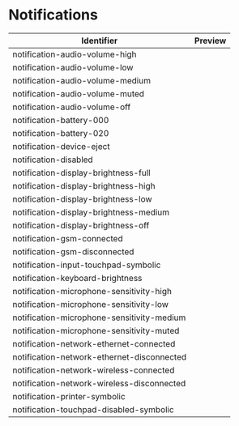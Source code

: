 # Notifications

| Identifier                                 | Preview |
| ------------------------------------------ | ------- |
| notification-audio-volume-high             |         |
| notification-audio-volume-low              |         |
| notification-audio-volume-medium           |         |
| notification-audio-volume-muted            |         |
| notification-audio-volume-off              |         |
| notification-battery-000                   |         |
| notification-battery-020                   |         |
| notification-device-eject                  |         |
| notification-disabled                      |         |
| notification-display-brightness-full       |         |
| notification-display-brightness-high       |         |
| notification-display-brightness-low        |         |
| notification-display-brightness-medium     |         |
| notification-display-brightness-off        |         |
| notification-gsm-connected                 |         |
| notification-gsm-disconnected              |         |
| notification-input-touchpad-symbolic       |         |
| notification-keyboard-brightness           |         |
| notification-microphone-sensitivity-high   |         |
| notification-microphone-sensitivity-low    |         |
| notification-microphone-sensitivity-medium |         |
| notification-microphone-sensitivity-muted  |         |
| notification-network-ethernet-connected    |         |
| notification-network-ethernet-disconnected |         |
| notification-network-wireless-connected    |         |
| notification-network-wireless-disconnected |         |
| notification-printer-symbolic              |         |
| notification-touchpad-disabled-symbolic    |         |
